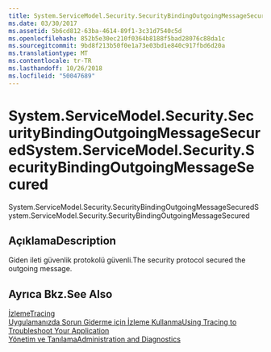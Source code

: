 ```yaml
---
title: System.ServiceModel.Security.SecurityBindingOutgoingMessageSecured
ms.date: 03/30/2017
ms.assetid: 5b6cd812-63ba-4614-89f1-3c31d7540c5d
ms.openlocfilehash: 852b5e30ec210f0364b8188f5bad28076c88da1c
ms.sourcegitcommit: 9bd8f213b50f0e1a73e03bd1e840c917fbd6d20a
ms.translationtype: MT
ms.contentlocale: tr-TR
ms.lasthandoff: 10/26/2018
ms.locfileid: "50047689"
---
```

# <a name="systemservicemodelsecuritysecuritybindingoutgoingmessagesecured"></a><span data-ttu-id="15a07-102">System.ServiceModel.Security.SecurityBindingOutgoingMessageSecured</span><span class="sxs-lookup"><span data-stu-id="15a07-102">System.ServiceModel.Security.SecurityBindingOutgoingMessageSecured</span></span>
<span data-ttu-id="15a07-103">System.ServiceModel.Security.SecurityBindingOutgoingMessageSecured</span><span class="sxs-lookup"><span data-stu-id="15a07-103">System.ServiceModel.Security.SecurityBindingOutgoingMessageSecured</span></span>  
  
## <a name="description"></a><span data-ttu-id="15a07-104">Açıklama</span><span class="sxs-lookup"><span data-stu-id="15a07-104">Description</span></span>  
 <span data-ttu-id="15a07-105">Giden ileti güvenlik protokolü güvenli.</span><span class="sxs-lookup"><span data-stu-id="15a07-105">The security protocol secured the outgoing message.</span></span>  
  
## <a name="see-also"></a><span data-ttu-id="15a07-106">Ayrıca Bkz.</span><span class="sxs-lookup"><span data-stu-id="15a07-106">See Also</span></span>  
 [<span data-ttu-id="15a07-107">İzleme</span><span class="sxs-lookup"><span data-stu-id="15a07-107">Tracing</span></span>](../../../../../docs/framework/wcf/diagnostics/tracing/index.md)  
 [<span data-ttu-id="15a07-108">Uygulamanızda Sorun Giderme için İzleme Kullanma</span><span class="sxs-lookup"><span data-stu-id="15a07-108">Using Tracing to Troubleshoot Your Application</span></span>](../../../../../docs/framework/wcf/diagnostics/tracing/using-tracing-to-troubleshoot-your-application.md)  
 [<span data-ttu-id="15a07-109">Yönetim ve Tanılama</span><span class="sxs-lookup"><span data-stu-id="15a07-109">Administration and Diagnostics</span></span>](../../../../../docs/framework/wcf/diagnostics/index.md)
